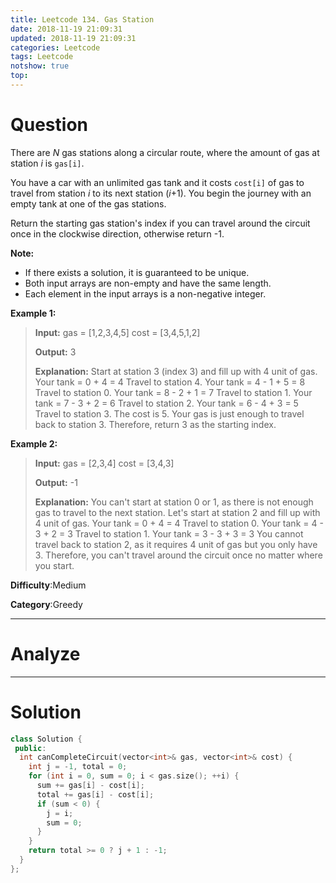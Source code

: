 ```yaml
---
title: Leetcode 134. Gas Station
date: 2018-11-19 21:09:31
updated: 2018-11-19 21:09:31
categories: Leetcode
tags: Leetcode
notshow: true
top:
---
```


# Question

There are  _N_  gas stations along a circular route, where the amount of gas at station  _i_  is  `gas[i]`.

You have a car with an unlimited gas tank and it costs  `cost[i]`  of gas to travel from station  _i_  to its next station (_i_+1). You begin the journey with an empty tank at one of the gas stations.

Return the starting gas station's index if you can travel around the circuit once in the clockwise direction, otherwise return -1.

**Note:**

- If there exists a solution, it is guaranteed to be unique.
- Both input arrays are non-empty and have the same length.
- Each element in the input arrays is a non-negative integer.

**Example 1:**

> **Input:** 
gas  = [1,2,3,4,5]
cost = [3,4,5,1,2]
> 
> **Output:** 3
>
> **Explanation:** Start at station 3 (index 3) and fill up with 4 unit of gas. Your tank = 0 + 4 = 4
Travel to station 4. Your tank = 4 - 1 + 5 = 8
Travel to station 0. Your tank = 8 - 2 + 1 = 7
Travel to station 1. Your tank = 7 - 3 + 2 = 6
Travel to station 2. Your tank = 6 - 4 + 3 = 5
Travel to station 3. The cost is 5. Your gas is just enough to travel back to station 3.
Therefore, return 3 as the starting index.

**Example 2:**

> **Input:** 
gas  = [2,3,4]
cost = [3,4,3]
>
> **Output:** -1
>
> **Explanation:** You can't start at station 0 or 1, as there is not enough gas to travel to the next station.
> Let's start at station 2 and fill up with 4 unit of gas. Your tank = 0 + 4 = 4
Travel to station 0. Your tank = 4 - 3 + 2 = 3
Travel to station 1. Your tank = 3 - 3 + 3 = 3
You cannot travel back to station 2, as it requires 4 unit of gas but you only have 3.
Therefore, you can't travel around the circuit once no matter where you start.

**Difficulty**:Medium

**Category**:Greedy

<!-- more -->

------------

# Analyze

------------

# Solution

```cpp
class Solution {
 public:
  int canCompleteCircuit(vector<int>& gas, vector<int>& cost) {
    int j = -1, total = 0;
    for (int i = 0, sum = 0; i < gas.size(); ++i) {
      sum += gas[i] - cost[i];
      total += gas[i] - cost[i];
      if (sum < 0) {
        j = i;
        sum = 0;
      }
    }
    return total >= 0 ? j + 1 : -1;
  }
};
```

